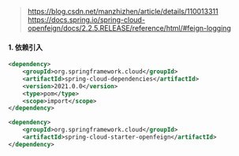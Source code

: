 > https://blog.csdn.net/manzhizhen/article/details/110013311
> https://docs.spring.io/spring-cloud-openfeign/docs/2.2.5.RELEASE/reference/html/#feign-logging

#### 1. 依赖引入

```xml
<dependency>
    <groupId>org.springframework.cloud</groupId>
    <artifactId>spring-cloud-dependencies</artifactId>
    <version>2021.0.0</version>
    <type>pom</type>
    <scope>import</scope>
</dependency>

<dependency>
    <groupId>org.springframework.cloud</groupId>
    <artifactId>spring-cloud-starter-openfeign</artifactId>
</dependency>
```
